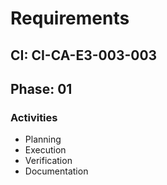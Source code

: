 # Requirements

## CI: CI-CA-E3-003-003
## Phase: 01

### Activities
- Planning
- Execution
- Verification
- Documentation
